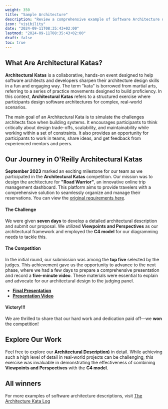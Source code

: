 ```yaml
---
weight: 350
title: "Sample Architecture"
description: "Review a comprehensive example of Software Architecture description and creation process."
icon: "visibility"
date: "2024-09-11T08:35:43+02:00"
lastmod: "2024-09-11T08:35:43+02:00"
draft: false
toc: true
---
```

## What Are Architectural Katas?

**Architectural Katas** is a collaborative, hands-on event designed to help software architects and developers sharpen their architecture design skills in a fun and engaging way. The term "kata" is borrowed from martial arts, referring to a series of practice movements designed to build proficiency. In this context, **Architectural Katas** refers to a structured exercise where participants design software architectures for complex, real-world scenarios.

The main goal of an Architectural Kata is to simulate the challenges architects face when building systems. It encourages participants to think critically about design trade-offs, scalability, and maintainability while working within a set of constraints. It also provides an opportunity for participants to work in teams, share ideas, and get feedback from experienced mentors and peers.

## Our Journey in O'Reilly Architectural Katas

**September 2023** marked an exciting milestone for our team as we participated in the **Architectural Katas** competition. Our mission was to design the architecture for **"Road Warrior"**, an innovative online trip management dashboard. This platform aims to provide travelers with a comprehensive solution to seamlessly organize and manage their reservations. You can view the [original requirements here](https://github.com/Profitero-Data-Alchemists/katas-2023/blob/master/requirements/original_requirements.md).

#### The Challenge

We were given **seven days** to develop a detailed architectural description and submit our proposal. We utilized **Viewpoints and Perspectives** as our architectural framework and employed the **C4 model** for our diagramming needs to tackle this.

#### The Competition

In the initial round, our submission was among the **top five** selected by the judges. This achievement gave us the opportunity to advance to the next phase, where we had a few days to prepare a comprehensive presentation and record a **five-minute video**. These materials were essential to explain and advocate for our architectural design to the judging panel.

* **[Final Presentation](https://github.com/Profitero-Data-Alchemists/katas-2023/blob/master/KATAS%202023%20-%20final%20presentation.pptx)**
* **[Presentation Video](https://www.youtube.com/watch?v=31RLrp68yvc)**

#### Victory!!!

We are thrilled to share that our hard work and dedication paid off—we **won** the competition!

## Explore Our Work

Feel free to explore our **[Architectural Description](https://github.com/Profitero-Data-Alchemists/katas-2023))** in detail. While achieving such a high level of detail in real-world projects can be challenging, this exercise was invaluable in demonstrating the effectiveness of combining **Viewpoints and Perspectives** with the **C4 model**.

## All winners

For more examples of software architecture descriptions, visit [The Architecture Kata Log](https://github.com/TheKataLog)
